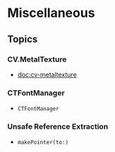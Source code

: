 # Miscellaneous

## Topics

### CV.MetalTexture

- <doc:cv-metaltexture>

### CTFontManager

- ``CTFontManager``

### Unsafe Reference Extraction

- ``makePointer(to:)``
